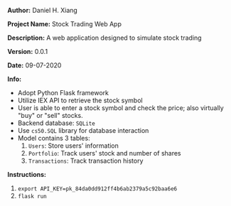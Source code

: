 **Author:** Daniel H. Xiang

**Project Name:** Stock Trading Web App

**Description:** A web application designed to simulate stock trading 

**Version:** 0.0.1

**Date:** 09-07-2020

**Info:** 
- Adopt Python Flask framework
- Utilize IEX API to retrieve the stock symbol
- User is able to enter a stock symbol and check the price; also virtually "buy" or "sell" stocks.
- Backend database: `SQLite`
- Use `cs50.SQL` library for database interaction
- Model contains 3 tables:
    1. `Users`: Store users' information
    2. `Portfolio`: Track users' stock and number of shares
    3. `Transactions`: Track transaction history

**Instructions:**
1. `export API_KEY=pk_84da0dd912ff4b6ab2379a5c92baa6e6`
2. `flask run`

